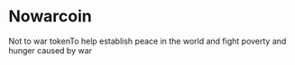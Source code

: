 # Nowarcoin
Not to war tokenTo help establish peace in the world and fight poverty and hunger caused by war 
